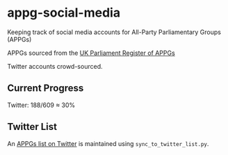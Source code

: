 # appg-social-media

Keeping track of social media accounts for All-Party Parliamentary Groups (APPGs)

APPGs sourced from the [UK Parliament Register of APPGs](https://www.parliament.uk/mps-lords-and-offices/standards-and-financial-interests/parliamentary-commissioner-for-standards/registers-of-interests/register-of-all-party-party-parliamentary-groups/)

Twitter accounts crowd-sourced.

## Current Progress

Twitter: 188/609 ≈ 30%

## Twitter List

An [APPGs list on Twitter](https://twitter.com/i/lists/1307681477178650627) is maintained using `sync_to_twitter_list.py`.
